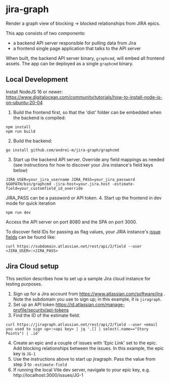 jira-graph
==========

Render a graph view of blocking -> blocked relationships from JIRA epics.

This app consists of two components:

- a backend API server responsible for pulling data from Jira
- a frontend single page application that talks to the API server

When built, the backend API server binary, `graphcmd`, will embed all frontend assets. The app can be deployed as a single `graphcmd` binary.

Local Development
-----------------

Install NodeJS 16 or newer: https://www.digitalocean.com/community/tutorials/how-to-install-node-js-on-ubuntu-20-04

1. Build the frontend first, so that the 'dist' folder can be embedded when the backend is compiled:
```
npm install
npm run build
```
2. Build the backend:
```
go install github.com/andrei-m/jira-graph/graphcmd
```
3. Start up the backend API server. Override any field mappings as needed (see instructions for how to discover your Jira instance's field keys below)
```
JIRA_USER=your_jira_username JIRA_PASS=your_jira_password $GOPATH/bin/graphcmd -jira-host=your.jira.host -estimate-field=your_customfield_id_override
```
JIRA_PASS can be a password or API token.
4. Start up the frontend in dev mode for quick iteration
```
npm run dev
```

Access the API server on port 8080 and the SPA on port 3000.

To discover field IDs for passing as flag values, your JIRA instance's [issue fields](https://developer.atlassian.com/cloud/jira/platform/rest/v3/api-group-issue-fields/#api-group-issue-fields) can be found like:
```
curl https://subdomain.atlassian.net/rest/api/2/field --user <JIRA_USER>:<JIRA_PASS>
```

Jira Cloud setup
-----------------

This section describes how to set up a sample Jira cloud instance for testing purposes.

1. Sign up for a Jira account from https://www.atlassian.com/software/jira . Note the subdomain you use to sign up; in this example, it is `jiragraph`.
2. Set up an API token https://id.atlassian.com/manage-profile/security/api-tokens
3. Find the ID of the estimate field:
```
curl https://jiragraph.atlassian.net/rest/api/2/field --user <email you used to sign up>:<api key> | jq '.[] | select(.name=="Story Points") | .id'
```
4. Create an epic and a couple of issues with 'Epic Link' set to the epic. Add blocking relationships between the issues. In this example, the epic key is `JG-1`
5. Use the instructions above to start up jiragraph. Pass the value from step 3 to `-estimate-field`
6. If running the local Vite dev server, navigate to your epic key, e.g. http://localhost:3000/issues/JG-1
